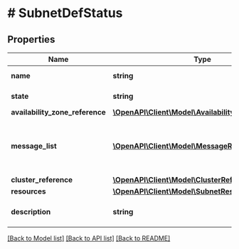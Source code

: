 # # SubnetDefStatus

## Properties

Name | Type | Description | Notes
------------ | ------------- | ------------- | -------------
**name** | **string** | subnet Name. |
**state** | **string** | The state of the subnet. | [optional]
**availability_zone_reference** | [**\OpenAPI\Client\Model\AvailabilityZoneReference**](AvailabilityZoneReference.md) |  | [optional]
**message_list** | [**\OpenAPI\Client\Model\MessageResource[]**](MessageResource.md) | Any error messages for the subnet, if in an error state. | [optional]
**cluster_reference** | [**\OpenAPI\Client\Model\ClusterReference**](ClusterReference.md) |  | [optional]
**resources** | [**\OpenAPI\Client\Model\SubnetResourcesDefStatus**](SubnetResourcesDefStatus.md) |  |
**description** | **string** | A description for subnet. | [optional]

[[Back to Model list]](../../README.md#models) [[Back to API list]](../../README.md#endpoints) [[Back to README]](../../README.md)
